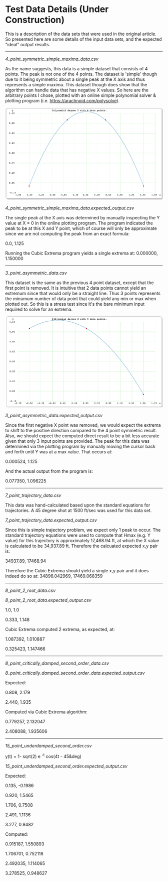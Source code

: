 # Test Data Details (Under Construction)

This is a description of the data sets that were used in the original article. So presented here are some details of the input data sets, and the expected "ideal" output results.

---

*4_point_symmetric_simple_maxima_data.csv*

As the name suggests, this data is a simple dataset that consists of 4 points. The peak is not one of the 4 points. The dataset is 'simple' though due to it being symmetric about a single peak at the X axis and thus represents a simple maxima. This dataset though does show that the algorithm can handle data that has negative X values. So here are the arbitrary points I chose, plotted with an online simple polynomial solver & plotting program (i.e. https://arachnoid.com/polysolve).

![](4_point_symmetric_simple_maxima_data.png)

*4_point_symmetric_simple_maxima_data.expected_output.csv*

The single peak at the X axis was determined by manually inspecting the Y value at X = 0 in the online plotting program. The program indicated the peak to be at this X and Y point, which of course will only be approximate since we are not computing the peak from an exact formula:

0.0, 1.125

Running the Cubic Extrema program yields a single extrema at:
0.000000, 1.150000

---

*3_point_asymmetric_data.csv*

This dataset is the same as the previous 4 point dataset, except that the first point is removed. It is intuitive that 2 data points cannot yield an extremum since that would only be a straight line. Thus 3 points represents the minumum number of data point that could yield any min or max when plotted out. So this is a stress test since it's the bare minimum input required to solve for an extrema. 

![](3_point_asymmetric_data.png)

*3_point_asymmetric_data.expected_output.csv*

Since the first negative X point was removed, we would expect the extrema to shift to the positive direction compared to the 4 point symmetric result. Also, we should expect the computed direct result to be a bit less accurate given that only 3 input points are provided.
The peak for this data was determined via the plotting program by manually moving the cursor back and forth until Y was at a max value. That occurs at:

0.000524, 1.125

And the actual output from the program is:

0.077350, 1.096225

---

*7_point_trajectory_data.csv*

This data was hand-calculated based upon the standard equations for trajectories. A 45 degree shot at 1500 ft/sec was used for this data set.

*7_point_trajectory_data.expected_output.csv*

Since this is simple trajectory problem, we expect only 1 peak to occur. The standard trajectory equations were used to compute that Hmax (e.g. Y value) for this trajectory is approximately 17,468.94 ft, at which the X value is calculated to be 34,937.89 ft. Therefore the calcuated expected x,y pair is:

34937.89, 17468.94

Therefore the Cubic Extrema should yield a single x,y pair and it does indeed do so at:
34896.042969, 17469.068359

---

*8_point_2_root_data.csv*

*8_point_2_root_data.expected_output.csv*

1.0, 1.0

0.333, 1.148

Cubic Extrema computed 2 extrema, as expected, at:

1.087392, 1.010887

0.325423, 1.147466

---

*8_point_critically_damped_second_order_data.csv*

*8_point_critically_damped_second_order_data.expected_output.csv*

Expected:

0.808, 2.179

2.440, 1.935

Computed via Cubic Extrema algorithm:

0.779257, 2.132047

2.408088, 1.935606

___

*15_point_underdamped_second_order.csv*

y(t) = 1- sqrt(2) e <sup>-t</sup> cos(4t - 45&deg)

*15_point_underdamped_second_order.expected_output.csv*

Expected:

0.135, -0.1986

0.920, 1.5465

1.706, 0.7508

2.491, 1.1136

3.277, 0.9482

Computed:

0.915187, 1.550893

1.706701, 0.752118

2.492035, 1.114065

3.278525, 0.948627
